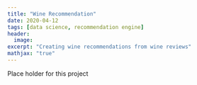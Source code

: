 ```yaml
---
title: "Wine Recommendation"
date: 2020-04-12
tags: [data science, recommendation engine]
header:
  image: 
excerpt: "Creating wine recommendations from wine reviews"
mathjax: "true"
---
```


Place holder for this project
